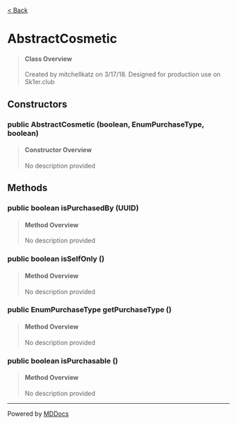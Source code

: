 [< Back](../README.md)
# AbstractCosmetic #
>#### Class Overview ####
>Created by mitchellkatz on 3/17/18. Designed for production use on Sk1er.club
## Constructors ##
### public AbstractCosmetic (boolean, EnumPurchaseType, boolean) ###
>#### Constructor Overview ####
>No description provided
>
## Methods ##
### public boolean isPurchasedBy (UUID) ###
>#### Method Overview ####
>No description provided
>
### public boolean isSelfOnly () ###
>#### Method Overview ####
>No description provided
>
### public EnumPurchaseType getPurchaseType () ###
>#### Method Overview ####
>No description provided
>
### public boolean isPurchasable () ###
>#### Method Overview ####
>No description provided
>

---
Powered by [MDDocs](https://github.com/VRCube/MDDocs)